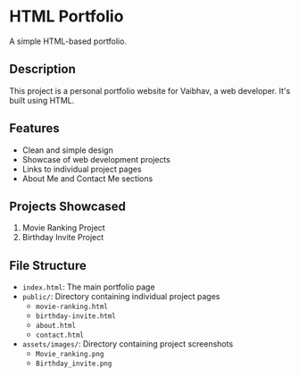 # HTML Portfolio

A simple HTML-based portfolio.

## Description

This project is a personal portfolio website for Vaibhav, a web developer. It's built using HTML.

## Features

- Clean and simple design
- Showcase of web development projects
- Links to individual project pages
- About Me and Contact Me sections

## Projects Showcased

1. Movie Ranking Project
2. Birthday Invite Project

## File Structure

- `index.html`: The main portfolio page
- `public/`: Directory containing individual project pages
  - `movie-ranking.html`
  - `birthday-invite.html`
  - `about.html`
  - `contact.html`
- `assets/images/`: Directory containing project screenshots
  - `Movie_ranking.png`
  - `Birthday_invite.png`

